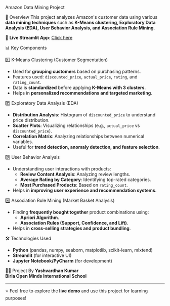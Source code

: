  Amazon Data Mining Project

📌 Overview
This project analyzes Amazon's customer data using various **data mining techniques** such as **K-Means clustering, Exploratory Data Analysis (EDA), User Behavior Analysis, and Association Rule Mining**.

🔗 **Live Streamlit App**: [Click here](https://idai105-1000199--yashvardhan-kumar-mcn9ruf9e8tfe2nukfmvga.streamlit.app/)

 📊 Key Components

 1️⃣ K-Means Clustering (Customer Segmentation)
- Used for **grouping customers** based on purchasing patterns.
- Features used: `discounted_price`, `actual_price`, `rating`, and `rating_count`.
- Data is **standardized** before applying **K-Means with 3 clusters**.
- Helps in **personalized recommendations and targeted marketing**.

 2️⃣ Exploratory Data Analysis (EDA)
- **Distribution Analysis**: Histogram of `discounted_price` to understand price distribution.
- **Scatter Plots**: Visualizing relationships (e.g., `actual_price` vs `discounted_price`).
- **Correlation Matrix**: Analyzing relationships between numerical variables.
- Useful for **trend detection, anomaly detection, and feature selection**.

 3️⃣ User Behavior Analysis
- Understanding user interactions with products:
  - **Review Content Analysis**: Analyzing review lengths.
  - **Average Rating by Category**: Identifying top-rated categories.
  - **Most Purchased Products**: Based on `rating_count`.
- Helps in **improving user experience and recommendation systems**.

 4️⃣ Association Rule Mining (Market Basket Analysis)
- Finding **frequently bought together** product combinations using:
  - **Apriori Algorithm**.
  - **Association Rules (Support, Confidence, and Lift)**.
- Helps in **cross-selling strategies and product bundling**.

 🛠️ Technologies Used
- **Python** (pandas, numpy, seaborn, matplotlib, scikit-learn, mlxtend)
- **Streamlit** (for interactive UI)
- **Jupyter Notebook/PyCharm** (for development)

👨‍🎓 Project By
**Yashvardhan Kumar**  
**Birla Open Minds International School**

---
⭐ Feel free to explore the **live demo** and use this project for learning purposes!


